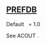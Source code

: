 ## [PREFDB](https://nexus.hexagon.com/documentationcenter/bundle/MSC_Nastran_2022.4/page/Nastran_Combined_Book/qrg/parameters/TOC.PREFDB.xhtml)

Default    = 1.0

See  ACOUT .

